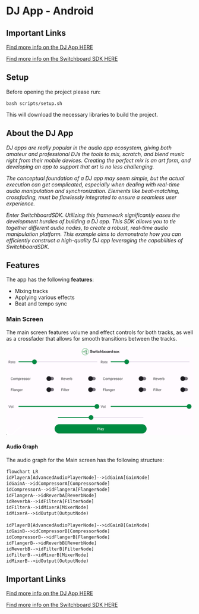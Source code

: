 # DJ App - Android

## Important Links

<a href="https://docs.switchboard.audio/docs/examples/dj-app/" target="_blank">Find more info on the DJ App HERE</a>

<a href="https://docs.switchboard.audio/" target="_blank">Find more info on the Switchboard SDK HERE</a>

## Setup

Before opening the project please run:

```
bash scripts/setup.sh
```

This will download the necessary libraries to build the project.

## About the DJ App

*DJ apps are really popular in the audio app ecosystem, giving both amateur and professional DJs the tools to mix, scratch, and blend music right from their mobile devices. Creating the perfect mix is an art form, and developing an app to support that art is no less challenging.*

*The conceptual foundation of a DJ app may seem simple, but the actual execution can get complicated, especially when dealing with real-time audio manipulation and synchronization. Elements like beat-matching, crossfading, must be flawlessly integrated to ensure a seamless user experience.*

*Enter SwitchboardSDK. Utilizing this framework significantly eases the development hurdles of building a DJ app. This SDK allows you to tie together different audio nodes, to create a robust, real-time audio manipulation platform. This example aims to demonstrate how you can efficiently construct a high-quality DJ app leveraging the capabilities of SwitchboardSDK.*

## Features

The app has the following **features**:

- Mixing tracks
- Applying various effects
- Beat and tempo sync

### Main Screen

The main screen features volume and effect controls for both tracks, as well as a crossfader that allows for smooth transitions between the tracks.

<img src="./img/dj-app-main-screen.png" width="640" />

#### Audio Graph

The audio graph for the Main screen has the following structure:

```mermaid
flowchart LR
idPlayerA[AdvancedAudioPlayerNode]-->idGainA[GainNode]
idGainA-->idCompressorA[CompressorNode]
idCompressorA-->idFlangerA[FlangerNode]
idFlangerA-->idReverbA[ReverbNode]
idReverbA-->idFilterA[FilterNode]
idFilterA-->idMixerA[MixerNode]
idMixerA-->idOutput(OutputNode)

idPlayerB[AdvancedAudioPlayerNode]-->idGainB[GainNode]
idGainB-->idCompressorB[CompressorNode]
idCompressorB-->idFlangerB[FlangerNode]
idFlangerB-->idReverbB[ReverbNode]
idReverbB-->idFilterB[FilterNode]
idFilterB-->idMixerB[MixerNode]
idMixerB-->idOutput(OutputNode)
```

## Important Links

<a href="https://docs.switchboard.audio/docs/examples/dj-app/" target="_blank">Find more info on the DJ App HERE</a>

<a href="https://docs.switchboard.audio/" target="_blank">Find more info on the Switchboard SDK HERE</a>

